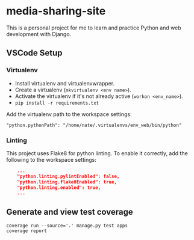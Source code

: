 # media-sharing-site

This is a personal project for me to learn and practice Python and web development with Django.

## VSCode Setup

### Virtualenv

- Install virtualenv and virtualenvwrapper.
- Create a virtualenv (`mkvirtualenv <env name>`).
- Activate the virtualenv if it's not already active (`workon <env_name>`).
- `pip install -r requirements.txt`

Add the virtualenv path to the workspace settings:

`"python.pythonPath": "/home/nate/.virtualenvs/env_web/bin/python"`

### Linting

This project uses Flake8 for python linting. To enable it correctly, add the following to the workspace settings:

```json
    ...
    "python.linting.pylintEnabled": false,
    "python.linting.flake8Enabled": true,
    "python.linting.enabled": true,
    ...
```

## Generate and view test coverage

```shell
coverage run --source='.' manage.py test apps
coverage report
```
